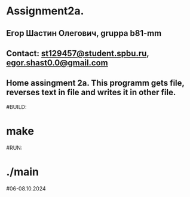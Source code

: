 # Assignment2a.
## Егор Шастин Олегович, gruppa b81-mm
## Contact: st129457@student.spbu.ru,	egor.shast0.0@gmail.com

## Home assingment 2a. This programm gets file, reverses text in file and writes it in other file.

#BUILD:
# make

#RUN:
# ./main




#06-08.10.2024
